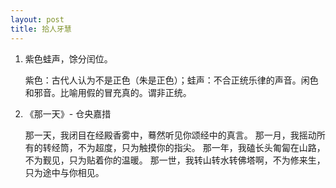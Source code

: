 ```yaml
---
layout: post
title: 拾人牙慧
---
```


1. 紫色蛙声，馀分闰位。

    紫色：古代人认为不是正色（朱是正色）；蛙声：不合正统乐律的声音。闲色和邪音。比喻用假的冒充真的。谓非正统。 
2. 《那一天》- 仓央嘉措

    那一天，我闭目在经殿香雾中，蓦然听见你颂经中的真言。
    那一月，我摇动所有的转经筒，不为超度，只为触摸你的指尖。
    那一年，我磕长头匍匐在山路，不为觐见，只为贴着你的温暖。
    那一世，我转山转水转佛塔啊，不为修来生，只为途中与你相见。
